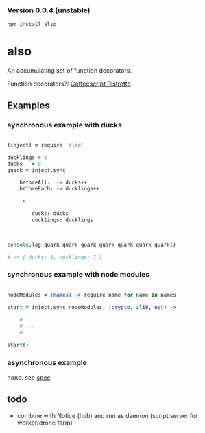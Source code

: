 ### Version 0.0.4 (unstable)

`npm install also`

also
====

An accumulating set of function decorators. <br />

Function decorators?: [Coffeescript Ristretto](https://leanpub.com/coffeescript-ristretto)


Examples
--------

### synchronous example with ducks


```coffee

{inject} = require 'also'

ducklings = 0
ducks   = 0
quark = inject.sync 

    beforeAll:  -> ducks++
    beforeEach: -> ducklings++

    -> 

        ducks: ducks
        ducklings: ducklings
        


console.log quark quark quark quark quark quark quark()

# => { ducks: 1, ducklings: 7 }


```


### synchronous example with node modules


```coffee

nodeModules = (names) -> require name for name in names 
        
start = inject.sync nodeModules, (crypto, zlib, net) -> 

    #
    # ...
    # 

start()

```

### asynchronous example 

none. see [spec](https://github.com/nomilous/also/blob/master/spec/inject/async_spec.coffee)

todo
----

* combine with Notice (hub) and run as daemon (script server for worker/drone farm)

